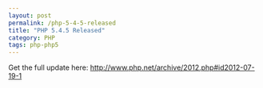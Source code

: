 ```yaml
---
layout: post
permalink: /php-5-4-5-released
title: "PHP 5.4.5 Released"
category: PHP
tags: php-php5
---
```

Get the full update here: http://www.php.net/archive/2012.php#id2012-07-19-1

